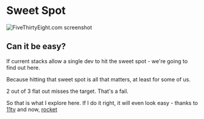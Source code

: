 # Sweet Spot

<img class="bordered" src="/_merged_assets/_static/images/webSweetSpot.svg" alt="FiveThirtyEight.com screenshot" />

## Can it be easy?

If current stacks allow a single dev to hit the sweet spot - we're going to find out here.

Because hitting that sweet spot is all that matters, at least for some of us.

2 out of 3 flat out misses the target. That's a fail.

So that is what I explore here. If I do it right, it will even look easy - thanks to [11ty](https://www.11ty.dev/) and now, [rocket](https://rocket.modern-web.dev/)